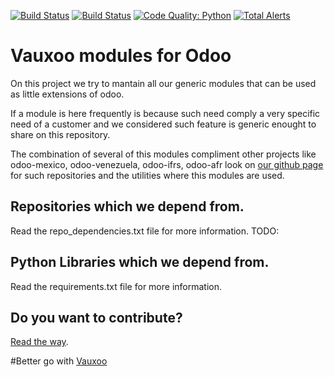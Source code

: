 [![Build Status](http://runbot.odoo.com/logo.png)](http://runbot.vauxoo.com/runbot/)
[![Build Status](https://travis-ci.org/Vauxoo/addons-vauxoo.svg?branch=9.0)](https://travis-ci.org/Vauxoo/addons-vauxoo)
[![Code Quality: Python](https://img.shields.io/lgtm/grade/python/g/Vauxoo/addons-vauxoo.svg?logo=lgtm&logoWidth=18)](https://lgtm.com/projects/g/Vauxoo/addons-vauxoo/context:python)
[![Total Alerts](https://img.shields.io/lgtm/alerts/g/Vauxoo/addons-vauxoo.svg?logo=lgtm&logoWidth=18)](https://lgtm.com/projects/g/Vauxoo/addons-vauxoo/alerts)

Vauxoo modules for Odoo
===

On this project we try to mantain all our generic modules that can be used as
little extensions of odoo.

If a module is here frequently is because such need comply a very specific need
of a customer and we considered such feature is generic enought to share on
this repository.

The combination of several of this modules compliment other projects like
odoo-mexico, odoo-venezuela, odoo-ifrs, odoo-afr look on [our github
page](https://github.com/Vauxoo) for such repositories and the utilities where
this modules are used.

Repositories which we depend from.
---

Read the repo_dependencies.txt file for more information. TODO:

Python Libraries which we depend from.
---

Read the requirements.txt file for more information.

Do you want to contribute?
---

[Read the way](https://github.com/Vauxoo/addons-vauxoo/blob/9.0/CONTRIBUTING.md).

#Better go with [Vauxoo](http://vauxoo.com)
